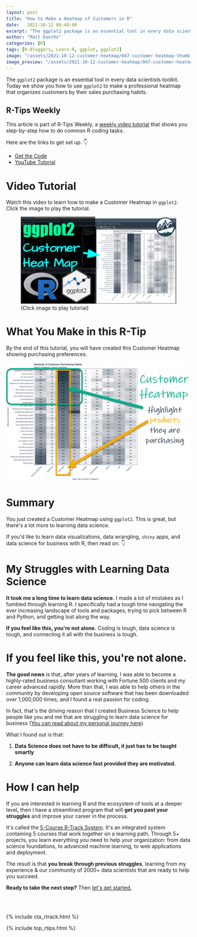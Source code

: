 ```yaml
---
layout: post
title: "How to Make a Heatmap of Customers in R"
date:   2021-10-12 08:40:00
excerpt: "The ggplot2 package is an essential tool in every data scientists toolkit. Today we show you how to use ggplot2 to make a professional heatmap that organizes customers by their sales purchasing habits."
author: "Matt Dancho"
categories: [R]
tags: [R-Bloggers, Learn-R, ggplot, ggplot2]
image: "/assets/2021-10-12-customer-heatmap/047-customer-heatmap-thumb.jpg"
image_preview: "/assets/2021-10-12-customer-heatmap/047-customer-heatmap-thumb.jpg"
---
```


The `ggplot2` package is an essential tool in every data scientists toolkit. Today we show you how to use `ggplot2` to make a professional heatmap that organizes customers by their sales purchasing habits.   


## R-Tips Weekly

This article is part of R-Tips Weekly, a <a href="https://mailchi.mp/business-science/r-tips-newsletter">weekly video tutorial</a> that shows you step-by-step how to do common R coding tasks.

<p>Here are the links to get set up. 👇</p>

<ul>
    <li><a href="https://mailchi.mp/business-science/r-tips-newsletter" target='_blank'>Get the Code</a></li>
    <li><a href="https://youtu.be/TP8vjWiIpgI" target='_blank'>YouTube Tutorial</a></li> 
</ul>


# Video Tutorial

Watch this video to learn how to make a Customer Heatmap in `ggplot2`. Click the image to play the tutorial.  

<figure class="text-center">
    <a href="https://youtu.be/TP8vjWiIpgI" target="_blank">
    <img src="/assets/2021-10-12-customer-heatmap/047-customer-heatmap-thumb.jpg" style='max-width:100%;'> </a>
  <figcaption>(Click image to play tutorial)</figcaption>
</figure>

# What You Make in this R-Tip

By the end of this tutorial, you will have created this Customer Heatmap showing purchasing preferences. 

![Customer Heatmap in ggplot2](/assets/2021-10-12-customer-heatmap/047-customer-heatmap-ggplot2.jpg)





# Summary

You just created a Customer Heatmap using `ggplot2`. This is great, but there's a lot more to learning data science. 

If you'd like to learn data visualizations, data wrangling, `shiny` apps, and data science for business with R, then read on. 👇



# My Struggles with Learning Data Science

__It took me a long time to learn data science.__ I made a lot of mistakes as I fumbled through learning R.  I specifically had a tough time navigating the ever increasing landscape of tools and packages, trying to pick between R and Python, and getting lost along the way. 

__If you feel like this, you're not alone.__ Coding is tough, data science is tough, and connecting it all with the business is tough. 

# If you feel like this, you're not alone.

__The good news__ is that, after years of learning, I was able to become a highly-rated business consultant working with Fortune 500 clients and my career advanced rapidly. More than that, I was able to help others in the community by developing open source software that has been downloaded over 1,000,000 times, and I found a real passion for coding. 

In fact, that's the driving reason that I created Business Science to help people like you and me that are struggling to learn data science for business ([You can read about my personal journey here](https://www.business-science.io/business/2019/07/22/how-i-started-my-data-science-business.html)).

What I found out is that:

1. __Data Science does not have to be difficult, it just has to be taught smartly__

2. __Anyone can learn data science fast provided they are motivated.__

# How I can help

If you are interested in learning R and the ecosystem of tools at a deeper level, then I have a streamlined program that will __get you past your struggles__ and improve your career in the process. 

It's called the [5-Course R-Track System](https://university.business-science.io/p/5-course-bundle-machine-learning-web-apps-time-series/). It's an integrated system containing 5 courses that work together on a learning path. Through 5+ projects, you learn everything you need to help your organization: from data science foundations, to advanced machine learning, to web applications and deployment. 

The result is that __you break through previous struggles__, learning from my experience & our community of 2000+ data scientists that are ready to help you succeed. 

__Ready to take the next step?__ Then [let's get started.](https://university.business-science.io/p/5-course-bundle-machine-learning-web-apps-time-series/)



<!-- This is markdown code. It wont look formatted in your browser, 
    but will be fine when published. to the website -->

<br><br>

{% include cta_rtrack.html %}

{% include top_rtips.html %}


